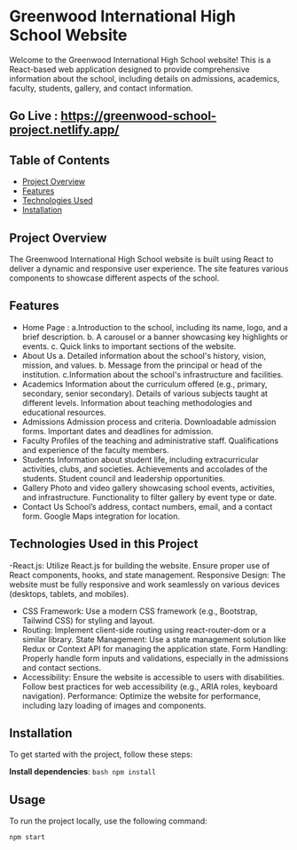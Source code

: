 # Greenwood International High School Website

Welcome to the Greenwood International High School website! This is a React-based web application designed to provide comprehensive information about the school, including details on admissions, academics, faculty, students, gallery, and contact information.


## Go Live : https://greenwood-school-project.netlify.app/

## Table of Contents

- [Project Overview](#project-overview)
- [Features](#features)
- [Technologies Used](#technologies-used)
- [Installation](#installation)

## Project Overview

The Greenwood International High School website is built using React to deliver a dynamic and responsive user experience. The site features various components to showcase different aspects of the school.

## Features

- Home Page : a.Introduction to the school, including its name, logo, and a brief description.
b. A carousel or a banner showcasing key highlights or events.
c. Quick links to important sections of the website.
 - About Us
a. Detailed information about the school's history, vision, mission, and values.
b. Message from the principal or head of the institution.
c.Information about the school's infrastructure and facilities.
- Academics
Information about the curriculum offered (e.g., primary, secondary, senior secondary).
Details of various subjects taught at different levels.
Information about teaching methodologies and educational resources.
- Admissions
Admission process and criteria.
Downloadable admission forms.
Important dates and deadlines for admission.
- Faculty
Profiles of the teaching and administrative staff.
Qualifications and experience of the faculty members.
- Students
Information about student life, including extracurricular activities, clubs, and societies.
Achievements and accolades of the students.
Student council and leadership opportunities.
- Gallery
Photo and video gallery showcasing school events, activities, and infrastructure.
Functionality to filter gallery by event type or date.
- Contact Us
School’s address, contact numbers, email, and a contact form.
Google Maps integration for location.


## Technologies Used in this Project

-React.js: Utilize React.js for building the website. Ensure proper use of React components, hooks, and state management.
Responsive Design: The website must be fully responsive and work seamlessly on various devices (desktops, tablets, and mobiles).
- CSS Framework: Use a modern CSS framework (e.g., Bootstrap, Tailwind CSS) for styling and layout.
- Routing: Implement client-side routing using react-router-dom or a similar library.
State Management: Use a state management solution like Redux or Context API for managing the application state.
Form Handling: Properly handle form inputs and validations, especially in the admissions and contact sections.
- Accessibility: Ensure the website is accessible to users with disabilities. Follow best practices for web accessibility (e.g., ARIA roles, keyboard navigation).
Performance: Optimize the website for performance, including lazy loading of images and components.


## Installation

To get started with the project, follow these steps:

 **Install dependencies**:
    ```bash
    npm install
    ```

## Usage

To run the project locally, use the following command:

```bash
npm start
